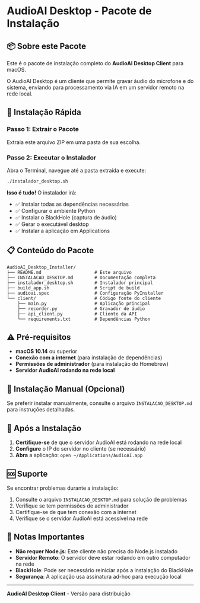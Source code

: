 # AudioAI Desktop - Pacote de Instalação

## 📦 Sobre este Pacote

Este é o pacote de instalação completo do **AudioAI Desktop Client** para macOS. 

O AudioAI Desktop é um cliente que permite gravar áudio do microfone e do sistema, enviando para processamento via IA em um servidor remoto na rede local.

## 🚀 Instalação Rápida

### Passo 1: Extrair o Pacote
Extraia este arquivo ZIP em uma pasta de sua escolha.

### Passo 2: Executar o Instalador
Abra o Terminal, navegue até a pasta extraída e execute:

```bash
./instalador_desktop.sh
```

**Isso é tudo!** O instalador irá:
- ✅ Instalar todas as dependências necessárias
- ✅ Configurar o ambiente Python
- ✅ Instalar o BlackHole (captura de áudio)
- ✅ Gerar o executável desktop
- ✅ Instalar a aplicação em Applications

## 📋 Conteúdo do Pacote

```
AudioAI_Desktop_Installer/
├── README.md                    # Este arquivo
├── INSTALACAO_DESKTOP.md        # Documentação completa
├── instalador_desktop.sh        # Instalador principal
├── build_app.sh                 # Script de build
├── audioai.spec                 # Configuração PyInstaller
└── client/                      # Código fonte do cliente
    ├── main.py                  # Aplicação principal
    ├── recorder.py              # Gravador de áudio
    ├── api_client.py            # Cliente da API
    └── requirements.txt         # Dependências Python
```

## ⚠️ Pré-requisitos

- **macOS 10.14** ou superior
- **Conexão com a internet** (para instalação de dependências)
- **Permissões de administrador** (para instalação do Homebrew)
- **Servidor AudioAI rodando na rede local**

## 🔧 Instalação Manual (Opcional)

Se preferir instalar manualmente, consulte o arquivo `INSTALACAO_DESKTOP.md` para instruções detalhadas.

## 🎯 Após a Instalação

1. **Certifique-se** de que o servidor AudioAI está rodando na rede local
2. **Configure** o IP do servidor no cliente (se necessário)
3. **Abra** a aplicação: `open ~/Applications/AudioAI.app`

## 🆘 Suporte

Se encontrar problemas durante a instalação:

1. Consulte o arquivo `INSTALACAO_DESKTOP.md` para solução de problemas
2. Verifique se tem permissões de administrador
3. Certifique-se de que tem conexão com a internet
4. Verifique se o servidor AudioAI está acessível na rede

## 📝 Notas Importantes

- **Não requer Node.js**: Este cliente não precisa do Node.js instalado
- **Servidor Remoto**: O servidor deve estar rodando em outro computador na rede
- **BlackHole**: Pode ser necessário reiniciar após a instalação do BlackHole
- **Segurança**: A aplicação usa assinatura ad-hoc para execução local

---

**AudioAI Desktop Client** - Versão para distribuição